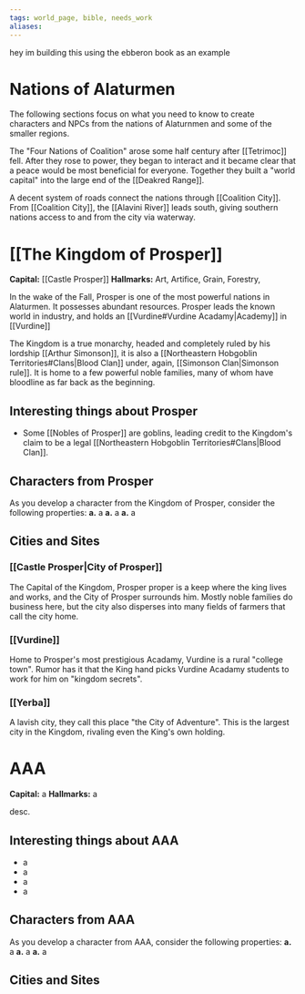 ```yaml
---
tags: world_page, bible, needs_work
aliases:
---
```

hey im building this using the ebberon book as an example
# Nations of Alaturmen
The following sections focus on what you need to know to create characters and NPCs from the nations of Alaturnmen and some of the smaller regions.

The "Four Nations of Coalition" arose some half century after [[Tetrimoc]] fell. After they rose to power, they began to interact and it became clear that a peace would be most beneficial for everyone. Together they built a "world capital" into the large end of the [[Deakred Range]].

A decent system of roads connect the nations through [[Coalition City]]. From [[Coalition City]], the [[Alavini River]] leads south, giving southern nations access to and from the city via waterway.

# [[The Kingdom of Prosper]]
**Capital:** [[Castle Prosper]]
**Hallmarks:** Art, Artifice, Grain, Forestry, 

In the wake of the Fall, Prosper is one of the most powerful nations in Alaturmen. It possesses abundant resources. Prosper leads the known world in industry, and holds an [[Vurdine#Vurdine Acadamy|Academy]] in [[Vurdine]]

The Kingdom is a true monarchy, headed and completely ruled by his lordship [[Arthur Simonson]], it is also a [[Northeastern Hobgoblin Territories#Clans|Blood Clan]] under, again, [[Simonson Clan|Simonson rule]]. It is home to a few powerful noble families, many of whom have bloodline as far back as the beginning.


## Interesting things about Prosper
- Some [[Nobles of Prosper]] are goblins, leading credit to the Kingdom's claim to be a legal [[Northeastern Hobgoblin Territories#Clans|Blood Clan]].


## Characters from Prosper
As you develop a character from the Kingdom of Prosper, consider the following properties:
**a.** a
**a.** a
**a.** a

## Cities and Sites
### [[Castle Prosper|City of Prosper]]
The Capital of the Kingdom, Prosper proper is a keep where the king lives and works, and the City of Prosper surrounds him. Mostly noble families do business here, but the city also disperses into many fields of farmers that call the city home.

### [[Vurdine]]
Home to Prosper's most prestigious Acadamy, Vurdine is a rural "college town". Rumor has it that the King hand picks Vurdine Acadamy students to work for him on "kingdom secrets".

### [[Yerba]]
A lavish city, they call this place "the City of Adventure". This is the largest city in the Kingdom, rivaling even the King's own holding. 

# AAA
**Capital:** a
**Hallmarks:** a

desc.

## Interesting things about AAA
- a
- a
- a
- a

## Characters from AAA
As you develop a character from AAA, consider the following properties:
**a.** a
**a.** a
**a.** a

## Cities and Sites